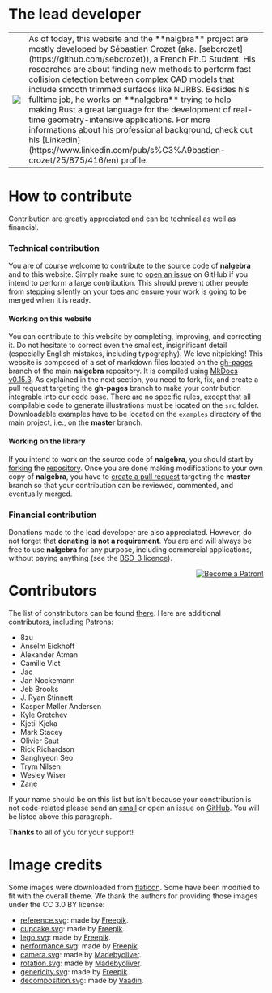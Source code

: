 # The lead developer

<table markdown="1">
<tr>
<td id="nostyle_table" style="vertical-align:middle">
<a href="https://github.com/sebcrozet"><img id="left_float_img" src="http://www.gravatar.com/avatar/24f8431a2a28f633cba972f1176921e4?s=125"></img></a>
</td>
<td id="nostyle_table">
As of today, this website and the **nalgbra** project are mostly developed by
Sébastien Crozet (aka.  [sebcrozet](https://github.com/sebcrozet)), a French
Ph.D Student. His researches are about finding new methods to perform fast
collision detection between complex CAD models that include smooth trimmed
surfaces like NURBS.  Besides his fulltime job, he works on **nalgebra** trying
to help making Rust a great language for the development of real-time
geometry-intensive applications. For more informations about his professional
background, check out his
[LinkedIn](https://www.linkedin.com/pub/s%C3%A9bastien-crozet/25/875/416/en)
profile.
</td>
</tr>
</table>

# How to contribute

Contribution are greatly appreciated and can be technical as well as financial.

### Technical contribution

You are of course welcome to contribute to the source code of **nalgebra** and
to this website. Simply make sure to [open an
issue](https://github.com/sebcrozet/nalgebra/issues) on GitHub if you intend to
perform a large contribution. This should prevent other people from stepping
silently on your toes and ensure your work is going to be merged when it is
ready.


#### Working on this website

You can contribute to this website by completing, improving, and correcting
it. Do not hesitate to correct even the smallest, insignificant detail
(especially English mistakes, including typography). We love nitpicking!  This
website is composed of a set of markdown files located on the
[gh-pages](https://github.com/sebcrozet/nalgebra/tree/gh-pages) branch of the
main **nalgebra** repository. It is compiled using
[MkDocs v0.15.3](http://www.mkdocs.org/). As explained in the next section,
you need to fork, fix, and create a pull request targeting the **gh-pages**
branch to make your contribution integrable into our code base. There are no
specific rules, except that all compilable code to generate illustrations must
be located on the `src` folder.  Downloadable examples have to be located on
the `examples` directory of the main project, i.e., on the **master** branch.


#### Working on the library

If you intend to work on the source code of **nalgebra**, you should start by
[forking](https://help.github.com/articles/fork-a-repo) the
[repository](https://github.com/sebcrozet/nalgebra). Once you are done making
modifications to your own copy of **nalgebra**, you have to [create a pull
request](https://help.github.com/articles/creating-a-pull-request) targeting
the **master** branch so that your contribution can be reviewed, commented, and
eventually merged.


### Financial contribution

Donations made to the lead developer are also appreciated. However, do not
forget that **donating is not a requirement**. You are and will always be free
to use **nalgebra** for any purpose, including commercial applications, without
paying anything (see the [BSD-3
licence](https://github.com/sebcrozet/nalgebra/blob/master/LICENSE)).
<div style="float:right">
<a href="https://www.patreon.com/bePatron?u=7111380" ><img src="../img/become_a_patron_button.png" alt="Become a Patron!" /></a>
</div>

# Contributors

The list of constributors can be found [there](https://github.com/sebcrozet/nalgebra/graphs/contributors). Here are additional contributors, including Patrons:

* 8zu
* Anselm Eickhoff
* Alexander Atman
* Camille Viot
* Jac
* Jan Nockemann
* Jeb Brooks
* J. Ryan Stinnett
* Kasper Møller Andersen
* Kyle Gretchev
* Kjetil Kjeka
* Mark Stacey
* Olivier Saut
* Rick Richardson
* Sanghyeon Seo
* Trym Nilsen
* Wesley Wiser
* Zane


If your name should be on this list but isn't because your constribution is not
code-related please send an [email](mailto:developer@crozet.re) or open an
issue on [GitHub](https://github.com/sebcrozet/ncollide/issues). You will be
listed above this paragraph.

**Thanks** to all of you for your support!

# Image credits
Some images were downloaded from [flaticon](http://www.flaticon.com). Some have
been modified to fit with the overall theme. We thank the authors for providing
those images under the CC 3.0 BY license:

* <u>reference.svg</u>: made by [Freepik](http://www.freepik.com).
* <u>cupcake.svg</u>: made by [Freepik](http://www.freepik.com).
* <u>lego.svg</u>: made by [Freepik](http://www.freepik.com).
* <u>performance.svg</u>: made by [Freepik](http://www.freepik.com).
* <u>camera.svg</u>: made by [Madebyoliver](http://www.flaticon.com/authors/madebyoliver).
* <u>rotation.svg</u>: made by [Madebyoliver](http://www.flaticon.com/authors/madebyoliver).
* <u>genericity.svg</u>: made by [Freepik](http://www.freepik.com).
* <u>decomposition.svg</u>: made by [Vaadin](http://www.flaticon.com/authors/vaadin).

